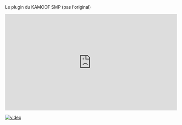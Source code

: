 Le plugin du KAMOOF SMP (pas l'original)

<iframe width="560" height="315" src="https://www.youtube.com/embed/vREJjiAIlS0?si=IU3KejQokwLBGm0M" title="YouTube video player" frameborder="0" allow="accelerometer; autoplay; clipboard-write; encrypted-media; gyroscope; picture-in-picture; web-share" referrerpolicy="strict-origin-when-cross-origin" allowfullscreen></iframe>

[![video](http://img.youtube.com/vi/vREJjiAIlS0/0.jpg)](https://www.youtube.com/watch?v=vREJjiAIlS0 "Vidéo")

